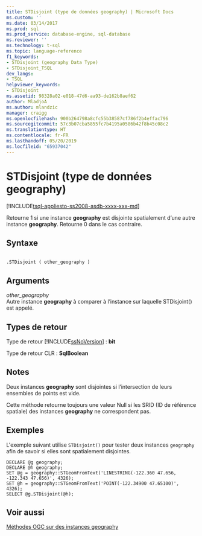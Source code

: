 ```yaml
---
title: STDisjoint (type de données geography) | Microsoft Docs
ms.custom: ''
ms.date: 03/14/2017
ms.prod: sql
ms.prod_service: database-engine, sql-database
ms.reviewer: ''
ms.technology: t-sql
ms.topic: language-reference
f1_keywords:
- STDisjoint (geography Data Type)
- STDisjoint_TSQL
dev_langs:
- TSQL
helpviewer_keywords:
- STDisjoint
ms.assetid: 98328a02-e018-47d6-aa93-de162b8aef62
author: MladjoA
ms.author: mlandzic
manager: craigg
ms.openlocfilehash: 900b264798a8cfc55b38587cf786f2b4effac796
ms.sourcegitcommit: 57c3b07cba5855fc7b4195a0586b42f8b45c08c2
ms.translationtype: HT
ms.contentlocale: fr-FR
ms.lasthandoff: 05/20/2019
ms.locfileid: "65937042"
---
```

# <a name="stdisjoint-geography-data-type"></a>STDisjoint (type de données geography)
[!INCLUDE[tsql-appliesto-ss2008-asdb-xxxx-xxx-md](../../includes/tsql-appliesto-ss2008-asdb-xxxx-xxx-md.md)]

  Retourne 1 si une instance **geography** est disjointe spatialement d’une autre instance **geography**. Retourne 0 dans le cas contraire.  
  
## <a name="syntax"></a>Syntaxe  
  
```  
  
.STDisjoint ( other_geography )  
```  
  
## <a name="arguments"></a>Arguments  
 *other_geography*  
 Autre instance **geography** à comparer à l’instance sur laquelle STDisjoint() est appelé.  
  
## <a name="return-types"></a>Types de retour  
 Type de retour [!INCLUDE[ssNoVersion](../../includes/ssnoversion-md.md)] : **bit**  
  
 Type de retour CLR : **SqlBoolean**  
  
## <a name="remarks"></a>Notes  
 Deux instances **geography** sont disjointes si l’intersection de leurs ensembles de points est vide.  
  
 Cette méthode retourne toujours une valeur Null si les SRID (ID de référence spatiale) des instances **geography** ne correspondent pas.  
  
## <a name="examples"></a>Exemples  
 L'exemple suivant utilise `STDisjoint()` pour tester deux instances `geography` afin de savoir si elles sont spatialement disjointes.  
  
```  
DECLARE @g geography;  
DECLARE @h geography;  
SET @g = geography::STGeomFromText('LINESTRING(-122.360 47.656, -122.343 47.656)', 4326);  
SET @h = geography::STGeomFromText('POINT(-122.34900 47.65100)', 4326);  
SELECT @g.STDisjoint(@h);  
```  
  
## <a name="see-also"></a>Voir aussi  
 [Méthodes OGC sur des instances geography](../../t-sql/spatial-geography/ogc-methods-on-geography-instances.md)  
  
  
